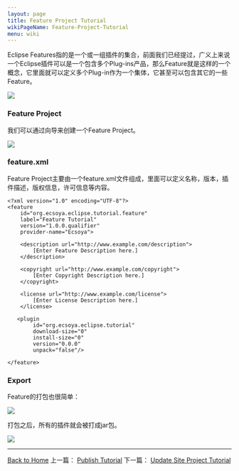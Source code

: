 ```yaml
---
layout: page
title: Feature Project Tutorial
wikiPageName: Feature-Project-Tutorial
menu: wiki
---
```


Eclipse Features指的是一个或一组插件的集合，前面我们已经提过，广义上来说一个Eclipse插件可以是一个包含多个Plug-ins产品，那么Feature就是这样的一个概念，它里面就可以定义多个Plug-in作为一个集体，它甚至可以包含其它的一些Feature。

![]({{site.baseurl}}/eclipse.tutorial/wiki/images/image_feature_overview.png)

### Feature Project

我们可以通过向导来创建一个Feature Project。

![]({{site.baseurl}}/eclipse.tutorial/wiki/images/image_feature_creation.png)

### feature.xml

Feature Project主要由一个feature.xml文件组成，里面可以定义名称，版本，插件描述，版权信息，许可信息等内容。

	<?xml version="1.0" encoding="UTF-8"?>
	<feature
    	id="org.ecsoya.eclipse.tutorial.feature"
      	label="Feature Tutorial"
      	version="1.0.0.qualifier"
      	provider-name="Ecsoya">

   		<description url="http://www.example.com/description">
      		[Enter Feature Description here.]
   		</description>

   		<copyright url="http://www.example.com/copyright">
      		[Enter Copyright Description here.]
   		</copyright>

   		<license url="http://www.example.com/license">
      		[Enter License Description here.]
   		</license>

	   <plugin
	   		id="org.ecsoya.eclipse.tutorial"
         	download-size="0"
         	install-size="0"
         	version="0.0.0"
         	unpack="false"/>

	</feature>

### Export

Feature的打包也很简单：

![]({{site.baseurl}}/eclipse.tutorial/wiki/images/image_feature_export1.png)

打包之后，所有的插件就会被打成jar包。

![]({{site.baseurl}}/eclipse.tutorial/wiki/images/image_feature_export2.png)


***
[Back to Home]({{site.baseurl}}/eclipse.tutorial/wiki/) 上一篇： [Publish Tutorial](http://ecsoya.github.io/eclipse.tutorial/wiki/Publish-Tutorial) 下一篇： [Update Site Project Tutorial](http://ecsoya.github.io/eclipse.tutorial/wiki/UpdateSite-Project-Tutorial)